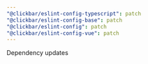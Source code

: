```yaml
---
"@clickbar/eslint-config-typescript": patch
"@clickbar/eslint-config-base": patch
"@clickbar/eslint-config": patch
"@clickbar/eslint-config-vue": patch
---
```


Dependency updates
